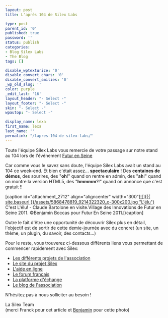 ```yaml
---
layout: post
title: L'après 104 de Silex Labs

type: post
parent_id: '0'
published: true
password: ''
status: publish
categories:
- Blog Silex Labs
- The Blog
tags: []

disable_wptexturize: '0'
disable_convert_chars: '0'
disable_convert_smilies: '0'
_wp_old_slug: ''
color: purple
_edit_last: '16'
layout_header: "- Select -"
layout_footer: "- Select -"
skin: "- Select -"
wpautop: "- Select -"

display_name: lexa
first_name: lexa
last_name: ''
permalink: "/lapres-104-de-silex-labs/"
---
```


Toute l'équipe Silex Labs vous remercie de votre passage sur notre stand au 104 lors de l'événement [Futur en Seine](http://www.futur-en-seine.fr/)

Car comme vous le savez sans doute, l'équipe Silex Labs avait un stand au 104 ce week-end. Et bien c'était assez... **spectaculaire** ! Des **centaines de démos**, des sourires, des "**oh**!" quand on rentre en admin, des "**ah**!" quand on montre la version HTML5, des "**hmmmm**?!" quand on annonce que c'est gratuit !!

[caption id="attachment_2712" align="aligncenter" width="300"][![]({{ site.baseurl }}/assets/5868478819_9214322320_o-300x200.jpg "L'élu")](https://www.silexlabs.org/wp-content/uploads/2011/06/5868478819_9214322320_o.jpg) C'est L'élu! - Claude Bartolone en visite.Village des Innovations de Futur en Seine 2011. ©Benjamin Boccas pour Futur En Seine 2011.[/caption]



Outre le fait d'être une opportunité de découvrir Silex plus en détail, l'objectif est de sortir de cette demie-journée avec du concret (un site, un thème, un plugin, du savoir, des contacts...)

Pour le reste, vous trouverez ci-dessous différents liens vous permettant de commencer rapidement avec
Silex: 
*   [Les différents projets de l'association](http://projects.silexlabs.org)
*   [Le site du projet Silex](http://projects.silexlabs.org/?/silex)
*   [L'aide en ligne](http://community.silexlabs.org/silex/help)
*   [Le forum français](http://flash.mediabox.fr/index.php?/forum/154-silex-live-web-creation)
*   [La platforme d'échange](http://exchange.silexlabs.org)
*   [Le blog de l'association](https://www.silexlabs.org/)

N'hésitez pas à nous solliciter au besoin !

La Silex Team  
(merci Franck pour cet article et [Benjamin](http://benjaminboccas.com/) pour cette photo)